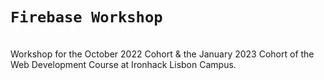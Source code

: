# `Firebase Workshop`

<br>
Workshop for the October 2022 Cohort & the January 2023 Cohort of the Web Development Course at Ironhack Lisbon Campus.